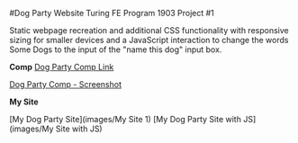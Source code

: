 #Dog Party Website
Turing FE Program 1903 Project #1

Static webpage recreation and additional CSS functionality with responsive sizing for smaller devices and a JavaScript interaction to change the words Some Dogs to the input of the "name this dog" input box.

**Comp**
[Dog Party Comp Link](http://frontend.turing.io/projects/dog-party-js-edition.html)

[Dog Party Comp - Screenshot](annekemcgrady/images/Comp)



**My Site**

[My Dog Party Site](images/My Site 1)
[My Dog Party Site with JS](images/My Site with JS)






